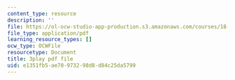 ```yaml
---
content_type: resource
description: ''
file: https://ol-ocw-studio-app-production.s3.amazonaws.com/courses/18-03sc-differential-equations-fall-2011/e1351fb5ae70973298d8d84c25da5799_z-meBrqcy_I.pdf
file_type: application/pdf
learning_resource_types: []
ocw_type: OCWFile
resourcetype: Document
title: 3play pdf file
uid: e1351fb5-ae70-9732-98d8-d84c25da5799
---
```

